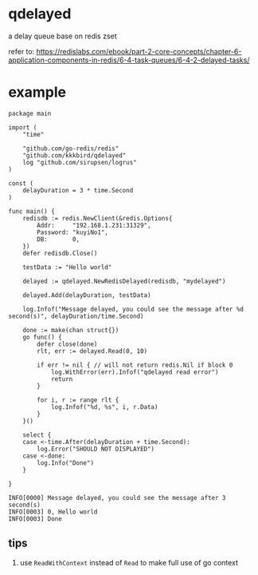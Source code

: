# qdelayed

a delay queue base on redis zset

refer to: https://redislabs.com/ebook/part-2-core-concepts/chapter-6-application-components-in-redis/6-4-task-queues/6-4-2-delayed-tasks/

# example 

``` golang
package main

import (
	"time"

	"github.com/go-redis/redis"
	"github.com/kkkbird/qdelayed"
	log "github.com/sirupsen/logrus"
)

const (
	delayDuration = 3 * time.Second
)

func main() {
	redisdb := redis.NewClient(&redis.Options{
		Addr:     "192.168.1.231:31329",
		Password: "kuyiNo1",
		DB:       0,
	})
	defer redisdb.Close()

	testData := "Hello world"

	delayed := qdelayed.NewRedisDelayed(redisdb, "mydelayed")

	delayed.Add(delayDuration, testData)

	log.Infof("Message delayed, you could see the message after %d second(s)", delayDuration/time.Second)

	done := make(chan struct{})
	go func() {
		defer close(done)
		rlt, err := delayed.Read(0, 10)

		if err != nil { // will not return redis.Nil if block 0
			log.WithError(err).Infof("qdelayed read error")
			return
		}

		for i, r := range rlt {
			log.Infof("%d, %s", i, r.Data)
		}
	}()

	select {
	case <-time.After(delayDuration + time.Second):
		log.Error("SHOULD NOT DISPLAYED")
	case <-done:
		log.Info("Done")
	}

}
```

``` shell
INFO[0000] Message delayed, you could see the message after 3 second(s)
INFO[0003] 0, Hello world
INFO[0003] Done
```

## tips

1. use `ReadWithContext` instead of `Read` to make full use of go context